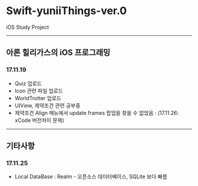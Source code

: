 # Swift-yuniiThings-ver.0
iOS Study Project

---
## 아론 힐리가스의 iOS 프로그래밍
### 17.11.19
- Quiz 업로드
- Icon 관련 파일 업로드
- WorldTrotter 업로드
- UIView, 제약조건 관련 공부중
- 제약조건 Align 메뉴에서 update frames 팝업을 찾을 수 없었음 : (17.11.26: xCode 버전차이 문제)

---

## 기타사항

### 17.11.25
- Local DataBase : Realm - 오픈소스 데이터베이스, SQLite 보다 빠름
